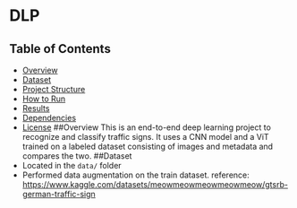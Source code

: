 # DLP
## Table of Contents
- [Overview](#overview)
- [Dataset](#dataset)
- [Project Structure](#project-structure)
- [How to Run](#how-to-run)
- [Results](#results)
- [Dependencies](#dependencies)
- [License](#license)
##Overview
This is an end-to-end deep learning project to recognize and classify traffic signs. It uses a CNN model and a ViT trained on a labeled dataset consisting of images and metadata and compares the two.
##Dataset
- Located in the `data/` folder
- Performed data augmentation on the train dataset.
reference: https://www.kaggle.com/datasets/meowmeowmeowmeowmeow/gtsrb-german-traffic-sign

